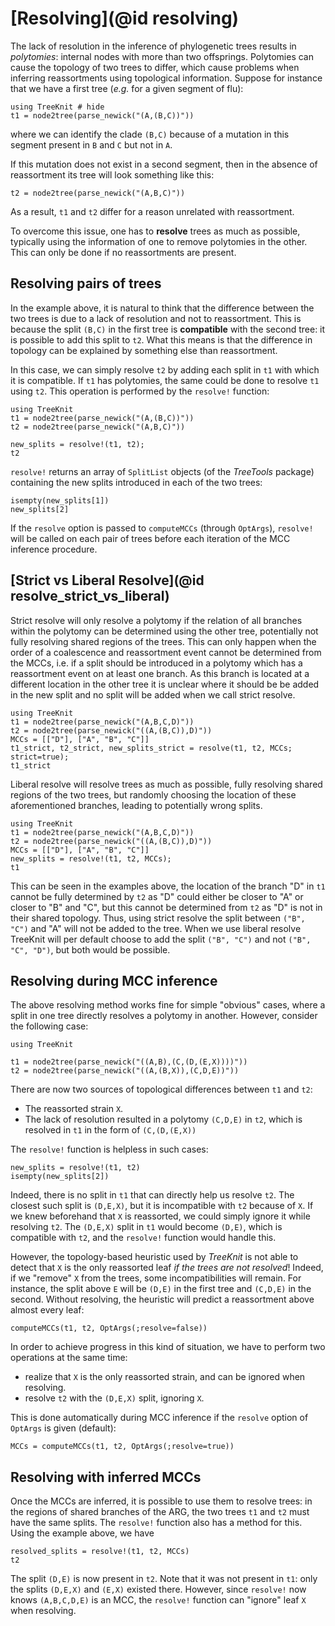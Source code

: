 # [Resolving](@id resolving)

The lack of resolution in the inference of phylogenetic trees results in *polytomies*: internal nodes with more than two offsprings. 
  Polytomies can cause the topology of two trees to differ, which cause problems when inferring reassortments using topological information. 
  Suppose for instance that we have a first tree (*e.g.* for a given segment of flu): 
```@example 1
using TreeKnit # hide
t1 = node2tree(parse_newick("(A,(B,C))"))
```
where we can identify the clade `(B,C)` because of a mutation in this segment present in `B` and `C` but not in `A`. 

If this mutation does not exist in a second segment, then in the absence of reassortment its tree will look something like this: 
```@example 1
t2 = node2tree(parse_newick("(A,B,C)"))
```
As a result, `t1` and `t2` differ for a reason unrelated with reassortment. 

To overcome this issue, one has to **resolve** trees as much as possible, typically using the information of one to remove polytomies in the other. 
  This can only be done if no reassortments are present. 

## Resolving pairs of trees

In the example above, it is natural to think that the difference between the two trees is due to a lack of resolution and not to reassortment. 
  This is because the split `(B,C)` in the first tree is **compatible** with the second tree: it is possible to add this split to `t2`. 
  What this means is that the difference in topology can be explained by something else than reassortment. 

In this case, we can simply resolve `t2` by adding each split in `t1` with which it is compatible. 
  If `t1` has polytomies, the same could be done to resolve `t1` using `t2`. 
  This operation is performed by the `resolve!` function: 
```@setup 2
using TreeKnit
t1 = node2tree(parse_newick("(A,(B,C))"))
t2 = node2tree(parse_newick("(A,B,C)"))
```
```@example 2
new_splits = resolve!(t1, t2);
t2
```

`resolve!` returns an array of `SplitList` objects (of the *TreeTools* package) containing the new splits introduced in each of the two trees: 
```@repl 2
isempty(new_splits[1])
new_splits[2]
```

If the `resolve` option is passed to `computeMCCs` (through `OptArgs`), `resolve!` will be called on each pair of trees before each iteration of the MCC inference procedure. 

## [Strict vs Liberal Resolve](@id resolve_strict_vs_liberal)

Strict resolve will only resolve a polytomy if the relation of all branches within the polytomy can be determined using the other tree, potentially not fully resolving shared regions of the trees. This can only happen when the order of a coalescence and reassortment event cannot be determined from the MCCs, i.e. if a split should be introduced in a polytomy which has a reassortment event on at least one branch. As this branch is located at a different location in the other tree it is unclear where it should be be added in the new split and no split will be added when we call strict resolve. 
```@example strict
using TreeKnit
t1 = node2tree(parse_newick("(A,B,C,D)"))
t2 = node2tree(parse_newick("((A,(B,C)),D)"))
MCCs = [["D"], ["A", "B", "C"]]
t1_strict, t2_strict, new_splits_strict = resolve(t1, t2, MCCs; strict=true);
t1_strict
```

Liberal resolve will resolve trees as much as possible, fully resolving shared regions of the two trees, but randomly choosing the location of these aforementioned branches, leading to potentially wrong splits. 
```@example strict
using TreeKnit
t1 = node2tree(parse_newick("(A,B,C,D)"))
t2 = node2tree(parse_newick("((A,(B,C)),D)"))
MCCs = [["D"], ["A", "B", "C"]]
new_splits = resolve!(t1, t2, MCCs);
t1
```

This can be seen in the examples above, the location of the branch "D" in `t1` cannot be fully determined by `t2` as "D" could either be closer to "A" or closer to "B" and "C", but this cannot be determined from `t2` as "D" is not in their shared topology. Thus, using strict resolve the split between `("B", "C")` and "A" will not be added to the tree. When we use liberal resolve TreeKnit will per default choose to add the split `("B", "C")` and not `("B", "C", "D")`, but both would be possible. 

## Resolving during MCC inference
The above resolving method works fine for simple "obvious" cases, where a split in one tree directly resolves a polytomy in another. 
However, consider the following case: 
```@setup 3
using TreeKnit
```
```@example 3; continued = true
t1 = node2tree(parse_newick("((A,B),(C,(D,(E,X))))"))
t2 = node2tree(parse_newick("((A,(B,X)),(C,D,E))"))
```
There are now two sources of topological differences between `t1` and `t2`: 
- The reassorted strain `X`. 
- The lack of resolution resulted in a polytomy `(C,D,E)` in `t2`, which is resolved in `t1` in the form of `(C,(D,(E,X))` 

The `resolve!` function is helpless in such cases: 
```@example 3
new_splits = resolve!(t1, t2)
isempty(new_splits[2])
```
Indeed, there is no split in `t1` that can directly help us resolve `t2`. 
  The closest such split is `(D,E,X)`, but it is incompatible with `t2` because of `X`. 
  If we knew beforehand that `X` is reassorted, we could simply ignore it while resolving `t2`. 
  The `(D,E,X)` split in `t1` would become `(D,E)`, which is compatible with `t2`, and the `resolve!` function would handle this.  

However, the topology-based heuristic used by *TreeKnit* is not able to detect that `X` is the only reassorted leaf *if the trees are not resolved*!
  Indeed, if we "remove" `X` from the trees, some incompatibilities will remain. 
  For instance, the split above `E` will be `(D,E)` in the first tree and `(C,D,E)` in the second. 
  Without resolving, the heuristic will predict a reassortment above almost every leaf: 
```@example 3
computeMCCs(t1, t2, OptArgs(;resolve=false))
```

In order to achieve progress in this kind of situation, we have to perform two operations at the same time: 
  - realize that `X` is the only reassorted strain, and can be ignored when resolving.
  - resolve `t2` with the `(D,E,X)` split, ignoring `X`. 

This is done automatically during MCC inference if the `resolve` option of `OptArgs` is given (default):  
```@example 3
MCCs = computeMCCs(t1, t2, OptArgs(;resolve=true))
```

## Resolving with inferred MCCs

Once the MCCs are inferred, it is possible to use them to resolve trees: in the regions of shared branches of the ARG, the two trees `t1` and `t2` must have the same splits. 
  The `resolve!` function also has a method for this. 
  Using the example above, we have
```@repl 3
resolved_splits = resolve!(t1, t2, MCCs)
t2
```

The split `(D,E)` is now present in `t2`. 
Note that it was not present in `t1`: only the splits `(D,E,X)` and `(E,X)` existed there. 
However, since `resolve!` now knows `(A,B,C,D,E)` is an MCC, the `resolve!` function can "ignore" leaf `X` when resolving.   